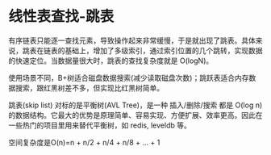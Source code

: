 ﻿# 线性表查找-跳表

有序链表只能逐一查找元素，导致操作起来非常缓慢，于是就出现了跳表。具体来说，跳表在链表的基础上，增加了多级索引，通过索引位置的几个跳转，实现数据的快速定位。当数据量很大时，跳表的查找复杂度就是 O(logN)。

使用场景不同，B+树适合磁盘数据搜索(减少读取磁盘次数)；跳跃表适合内存数据搜索，跟红黑树差不多，但实现比红黑树简单。

跳表(skip list) 对标的是平衡树(AVL Tree)，是一种 插入/删除/搜索 都是 O(log n) 的数据结构。它最大的优势是原理简单、容易实现、方便扩展、效率更高。因此在一些热门的项目里用来替代平衡树，如 redis, leveldb 等。

空间复杂度是O(n)=n + n/2 + n/4 + n/8 + ... + 1
